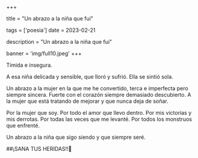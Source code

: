 +++

title = "Un abrazo a la niña que fui"

tags = ['poesia']
date = 2023-02-21

description = "Un abrazo a la niña que fui"

banner = 'img/full10.jpeg'
+++

Tímida e insegura.

A esa niña delicada y sensible,
que lloró y sufrió.
Ella se sintió sola.

Un abrazo a la mujer en la que me he convertido, terca e imperfecta pero siempre sincera.
Fuerte con el corazón siempre demasiado descubierto.
A la mujer que está tratando de mejorar y que nunca deja de soñar.

Por la mujer que soy.
Por todo el amor que llevo dentro.
Por mis victorias y mis derrotas.
Por todas las veces que me levanté.
Por todos los monstruos que enfrenté.

Un abrazo a la niña que sigo siendo y que siempre seré.

##¡SANA TUS HERIDAS!!🌷

